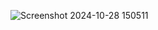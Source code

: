 ![Screenshot 2024-10-28 150511](https://github.com/user-attachments/assets/86035f89-0583-4bcd-a17e-e2dec1ad505b)
